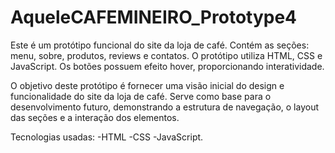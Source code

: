 # AqueleCAFEMINEIRO_Prototype4
Este é um protótipo funcional do site da loja de café. Contém as seções: menu, sobre, produtos, reviews e contatos. O protótipo utiliza HTML, CSS e JavaScript. Os botões possuem efeito hover, proporcionando interatividade.

O objetivo deste protótipo é fornecer uma visão inicial do design e funcionalidade do site da loja de café. Serve como base para o desenvolvimento futuro, demonstrando a estrutura de navegação, o layout das seções e a interação dos elementos.

Tecnologias usadas:
-HTML
-CSS
-JavaScript.
